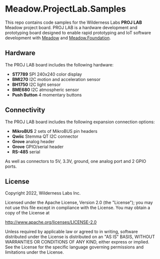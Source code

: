 # Meadow.ProjectLab.Samples

This repo contains code samples for the Wilderness Labs **PROJ LAB** Meadow project board. PROJ LAB is a hardware development and prototyping board designed to enable rapid prototyping and IoT software development with [Meadow](http://developer.wildernesslabs.co/Meadow/) and [Meadow.Foundation](http://developer.wildernesslabs.co/Meadow/Meadow.Foundation/).

## Hardware

The PROJ LAB board includes the following hardware:
* **ST7789** SPI 240x240 color display
* **BMI270** I2C motion and acceleration sensor
* **BH1750** I2C light sensor
* **BME680** I2C atmospheric sensor
* **Push Button** 4 momentary buttons

## Connectivity

The PROJ LAB board includes the following expansion connection options:
* **MikroBUS** 2 sets of MikroBUS pin headers
* **Qwiic** Stemma QT I2C connector
* **Grove** analog header
* **Grove** GPIO/serial header
* **RS-485** serial 

As well as connectors to 5V, 3.3V, ground, one analog port and 2 GPIO ports.

## License
Copyright 2022, Wilderness Labs Inc.

Licensed under the Apache License, Version 2.0 (the "License");
you may not use this file except in compliance with the License.
You may obtain a copy of the License at

  http://www.apache.org/licenses/LICENSE-2.0

Unless required by applicable law or agreed to in writing, software
distributed under the License is distributed on an "AS IS" BASIS,
WITHOUT WARRANTIES OR CONDITIONS OF ANY KIND, either express or implied.
See the License for the specific language governing permissions and
limitations under the License.
